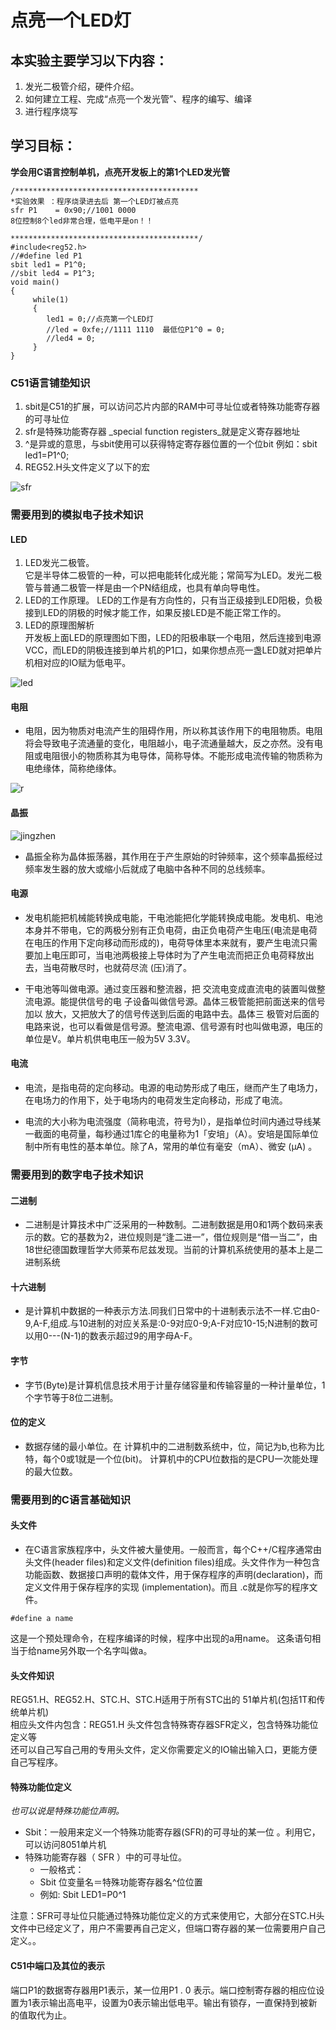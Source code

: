 # 点亮一个LED灯  
## 本实验主要学习以下内容：  
1. 发光二极管介绍，硬件介绍。  
2. 如何建立工程、完成“点亮一个发光管”、程序的编写、编译  
3. 进行程序烧写  

## 学习目标：  
__学会用C语言控制单机，点亮开发板上的第1个LED发光管__  
```
/*****************************************
*实验效果 ：程序烧录进去后 第一个LED灯被点亮
sfr P1    = 0x90;//1001 0000
8位控制8个led非常合理，低电平是on！！

******************************************/
#include<reg52.h>
//#define led P1
sbit led1 = P1^0;
//sbit led4 = P1^3;
void main()
{
	 while(1)
	 {
	 	led1 = 0;//点亮第一个LED灯
		//led = 0xfe;//1111 1110  最低位P1^0 = 0;
		//led4 = 0;
	 }
}

```
### C51语言铺垫知识
1. sbit是C51的扩展，可以访问芯片内部的RAM中可寻址位或者特殊功能寄存器的可寻址位
2. sfr是特殊功能寄存器 _special function registers_就是定义寄存器地址
2. ^是异或的意思，与sbit使用可以获得特定寄存器位置的一个位bit 例如：sbit led1=P1^0;
3. REG52.H头文件定义了以下的宏  

![sfr](img/sfr.png)

### 需要用到的模拟电子技术知识

#### LED
1. LED发光二极管。  
它是半导体二极管的一种，可以把电能转化成光能；常简写为LED。发光二极管与普通二极管一样是由一个PN结组成，也具有单向导电性。
2. LED的工作原理。
LED的工作是有方向性的，只有当正级接到LED阳极，负极接到LED的阴极的时候才能工作，如果反接LED是不能正常工作的。
3. LED的原理图解析  
开发板上面LED的原理图如下图，LED的阳极串联一个电阻，然后连接到电源VCC，而LED的阴极连接到单片机的P1口，如果你想点亮一盏LED就对把单片机相对应的IO赋为低电平。  

![led](img/led.png)  

#### 电阻
- 电阻，因为物质对电流产生的阻碍作用，所以称其该作用下的电阻物质。电阻将会导致电子流通量的变化，电阻越小，电子流通量越大，反之亦然。没有电阻或电阻很小的物质称其为电导体，简称导体。不能形成电流传输的物质称为电绝缘体，简称绝缘体。
  
![r](img/r.png)  

#### 晶振
![jingzhen](img/jingzhen.png)
- 晶振全称为晶体振荡器，其作用在于产生原始的时钟频率，这个频率晶振经过频率发生器的放大或缩小后就成了电脑中各种不同的总线频率。

#### 电源
- 发电机能把机械能转换成电能，干电池能把化学能转换成电能。发电机、电池本身并不带电，它的两极分别有正负电荷，由正负电荷产生电压(电流是电荷在电压的作用下定向移动而形成的)，电荷导体里本来就有，要产生电流只需要加上电压即可，当电池两极接上导体时为了产生电流而把正负电荷释放出去，当电荷散尽时，也就荷尽流
(压)消了。

- 干电池等叫做电源。通过变压器和整流器，把
交流电变成直流电的装置叫做整流电源。能提供信号的电
子设备叫做信号源。晶体三极管能把前面送来的信号加以
放大，又把放大了的信号传送到后面的电路中去。晶体三
极管对后面的电路来说，也可以看做是信号源。整流电源、信号源有时也叫做电源，电压的单位是V。单片机供电电压一般为5V 3.3V。

#### 电流

- 电流，是指电荷的定向移动。电源的电动势形成了电压，继而产生了电场力，在电场力的作用下，处于电场内的电荷发生定向移动，形成了电流。

- 电流的大小称为电流强度（简称电流，符号为I），是指单位时间内通过导线某一截面的电荷量，每秒通过1库仑的电量称为1「安培」（A）。安培是国际单位制中所有电性的基本单位。除了A，常用的单位有毫安（mA）、微安
(μA) 。

### 需要用到的数字电子技术知识
#### 二进制
- 二进制是计算技术中广泛采用的一种数制。二进制数据是用0和1两个数码来表示的数。它的基数为2，进位规则是“逢二进一”，借位规则是“借一当二”，由18世纪德国数理哲学大师莱布尼兹发现。当前的计算机系统使用的基本上是二进制系统

#### 十六进制
- 是计算机中数据的一种表示方法.同我们日常中的十进制表示法不一样.它由0-9,A-F,组成.与10进制的对应关系是:0-9对应0-9;A-F对应10-15;N进制的数可以用0---(N-1)的数表示超过9的用字母A-F。

#### 字节
- 字节(Byte)是计算机信息技术用于计量存储容量和传输容量的一种计量单位，1个字节等于8位二进制。
#### 位的定义
- 数据存储的最小单位。在 计算机中的二进制数系统中，位，简记为b,也称为比特，每个0或1就是一个位(bit)。 计算机中的CPU位数指的是CPU一次能处理的最大位数。

### 需要用到的C语言基础知识
#### 头文件
- 在C语言家族程序中，头文件被大量使用。一般而言，每个C++/C程序通常由头文件(header files)和定义文件(definition files)组成。头文件作为一种包含功能函数、数据接口声明的载体文件，用于保存程序的声明(declaration)，而定义文件用于保存程序的实现 (implementation)。而且 .c就是你写的程序文件。

```
#define a name 	
```
这是一个预处理命令，在程序编译的时候，程序中出现的a用name。
这条语句相当于给name另外取一个名字叫做a。

#### 头文件知识
REG51.H、REG52.H、STC.H、STC.H适用于所有STC出的 51单片机(包括1T和传统单片机)  
相应头文件内包含：REG51.H  头文件包含特殊寄存器SFR定义，包含特殊功能位定义等  
还可以自己写自己用的专用头文件，定义你需要定义的IO输出输入口，更能方便自己写程序。

#### 特殊功能位定义
_也可以说是特殊功能位声明。_  

- Sbit：一般用来定义一个特殊功能寄存器(SFR)的可寻址的某一位 。利用它，可以访问8051单片机
- 特殊功能寄存器（ SFR ）中的可寻址位。  
  - 一般格式：
  - Sbit 位变量名＝特殊功能寄存器名^位位置
  - 例如: Sbit LED1=P0^1  

注意：SFR可寻址位只能通过特殊功能位定义的方式来使用它，大部分在STC.H头文件中已经定义了，用户不需要再自己定义，但端口寄存器的某一位需要用户自己定义。。

#### C51中端口及其位的表示
端口P1的数据寄存器用P1表示，某一位用P1 . 0 表示。端口控制寄存器的相应位设置为1表示输出高电平，设置为0表示输出低电平。输出有锁存，一直保持到被新的值取代为止。

